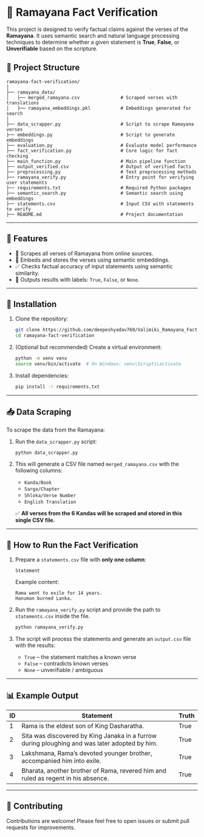 #                                                        🧠 Ramayana Fact Verification

This project is designed to verify factual claims against the verses of the **Ramayana**. It uses semantic search and natural language processing techniques to determine whether a given statement is **True**, **False**, or **Unverifiable** based on the scripture.

## 📂 Project Structure

```
ramayana-fact-verification/
│
├── ramayana_data/
│   ├── merged_ramayana.csv               # Scraped verses with translations
│   ├── ramayana_embeddings.pkl           # Embeddings generated for search
│
├── data_scrapper.py                      # Script to scrape Ramayana verses
├── embeddings.py                         # Script to generate embeddings
├── evaluation.py                         # Evaluate model performance
├── fact_verification.py                  # Core logic for fact checking
├── main_function.py                      # Main pipeline function
├── output_verified.csv                   # Output of verified facts
├── preprocessing.py                      # Text preprocessing methods
├── ramayana_verify.py                    # Entry point for verifying user statements
├── requirements.txt                      # Required Python packages
├── semantic_search.py                    # Semantic search using embeddings
├── statements.csv                        # Input CSV with statements to verify
├── README.md                             # Project documentation
```

---

## 📌 Features

- 📜 Scrapes all verses of Ramayana from online sources.
- 🔎 Embeds and stores the verses using semantic embeddings.
- ✅ Checks factual accuracy of input statements using semantic similarity.
- 📄 Outputs results with labels: `True`, `False`, or `None`.

---

## 🧰 Installation

1. Clone the repository:

   ```bash
   git clone https://github.com/deepeshyadav760/Valimiki_Ramayana_FactChecker.git
   cd ramayana-fact-verification
   ```

2. (Optional but recommended) Create a virtual environment:

   ```bash
   python -m venv venv
   source venv/bin/activate  # On Windows: venv\Scripts\activate
   ```

3. Install dependencies:

   ```bash
   pip install -r requirements.txt
   ```

---

## 📥 Data Scraping

To scrape the data from the Ramayana:

1. Run the `data_scrapper.py` script:

   ```bash
   python data_scrapper.py
   ```

2. This will generate a CSV file named `merged_ramayana.csv` with the following columns:

   - `Kanda/Book`
   - `Sarga/Chapter`
   - `Shloka/Verse Number`
   - `English Translation`

   ✅ **All verses from the 6 Kandas will be scraped and stored in this single CSV file.**

---

## 🚀 How to Run the Fact Verification

1. Prepare a `statements.csv` file with **only one column**:

   ```
   Statement
   ```
   Example content:
   ```
   Rama went to exile for 14 years.
   Hanuman burned Lanka.
   ```

2. Run the `ramayana_verify.py` script and provide the path to `statements.csv` inside the file.

   ```bash
   python ramayana_verify.py
   ```

3. The script will process the statements and generate an `output.csv` file with the results:

   - `True` – the statement matches a known verse
   - `False` – contradicts known verses
   - `None` – unverifiable / ambiguous

---

## 📊 Example Output

| ID | Statement                                                                 | Truth |
|----|---------------------------------------------------------------------------|--------|
| 1  | Rama is the eldest son of King Dasharatha.                                | True   |
| 2  | Sita was discovered by King Janaka in a furrow during ploughing and was later adopted by him. | True   |
| 3  | Lakshmana, Rama’s devoted younger brother, accompanied him into exile.    | True   |
| 4  | Bharata, another brother of Rama, revered him and ruled as regent in his absence. | True   |

---

## 🤝 Contributing

Contributions are welcome! Please feel free to open issues or submit pull requests for improvements.
